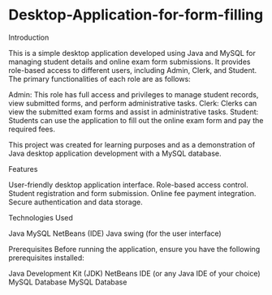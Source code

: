 # Desktop-Application-for-form-filling

Introduction

This is a simple desktop application developed using Java and MySQL for managing student details and online exam form submissions. It provides role-based access to different users, including Admin, Clerk, and Student. The primary functionalities of each role are as follows:

Admin:   This role has full access and privileges to manage student records, view submitted forms, and perform administrative tasks.
Clerk:   Clerks can view the submitted exam forms and assist in administrative tasks.
Student: Students can use the application to fill out the online exam form and pay the required fees.

This project was created for learning purposes and as a demonstration of Java desktop application development with a MySQL database.

Features

User-friendly desktop application interface.
Role-based access control.
Student registration and form submission.
Online fee payment integration.
Secure authentication and data storage.


Technologies Used

Java
MySQL
NetBeans (IDE)
Java swing (for the user interface)

Prerequisites
Before running the application, ensure you have the following prerequisites installed:

Java Development Kit (JDK)
NetBeans IDE (or any Java IDE of your choice)
MySQL Database
MySQL Database

